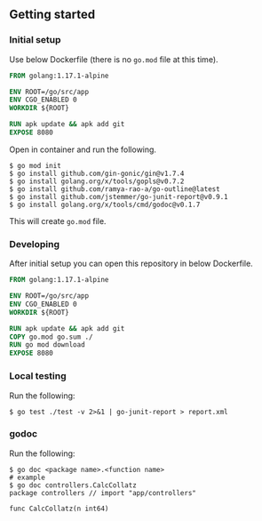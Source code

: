 ## Getting started
### Initial setup
Use below Dockerfile (there is no `go.mod` file at this time).

```Dockerfile
FROM golang:1.17.1-alpine

ENV ROOT=/go/src/app
ENV CGO_ENABLED 0
WORKDIR ${ROOT}

RUN apk update && apk add git
EXPOSE 8080
```

Open in container and run the following.

```shell
$ go mod init
$ go install github.com/gin-gonic/gin@v1.7.4
$ go install golang.org/x/tools/gopls@v0.7.2
$ go install github.com/ramya-rao-a/go-outline@latest
$ go install github.com/jstemmer/go-junit-report@v0.9.1
$ go install golang.org/x/tools/cmd/godoc@v0.1.7
```

This will create `go.mod` file. 

### Developing
After initial setup you can open this repository in below Dockerfile.

```Dockerfile
FROM golang:1.17.1-alpine

ENV ROOT=/go/src/app
ENV CGO_ENABLED 0
WORKDIR ${ROOT}

RUN apk update && apk add git
COPY go.mod go.sum ./
RUN go mod download
EXPOSE 8080
```

### Local testing
Run the following:

```shell
$ go test ./test -v 2>&1 | go-junit-report > report.xml
```

### godoc
Run the following:

```shell
$ go doc <package name>.<function name>
# example
$ go doc controllers.CalcCollatz
package controllers // import "app/controllers"

func CalcCollatz(n int64)
```